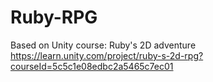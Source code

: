 # Ruby-RPG 
Based on Unity course:  Ruby's 2D adventure
https://learn.unity.com/project/ruby-s-2d-rpg?courseId=5c5c1e08edbc2a5465c7ec01

